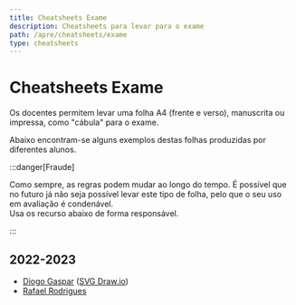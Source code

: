 ```yaml
---
title: Cheatsheets Exame
description: Cheatsheets para levar para o exame
path: /apre/cheatsheets/exame
type: cheatsheets
---
```


# Cheatsheets Exame

Os docentes permitem levar uma folha A4 (frente e verso), manuscrita ou impressa,
como "cábula" para o exame.

Abaixo encontram-se alguns exemplos destas folhas produzidas por diferentes alunos.

:::danger[Fraude]

Como sempre, as regras podem mudar ao longo do tempo.
É possível que no futuro já não seja possível levar este tipo de folha,
pelo que o seu uso em avaliação é condenável.  
Usa os recurso abaixo de forma responsável.

:::

## 2022-2023

- [Diogo Gaspar](https://drive.google.com/file/d/1shukvEuIpdmzbX0eIq0_jSnHo_-amU_R/view)
  ([SVG Draw.io](https://drive.google.com/file/d/1MvLmqi4wVECxrAdCV5szVPfEjsRp_lBO/view))
- [Rafael Rodrigues](https://github.com/Rafael-R/summaries/blob/main/aprendizagem/form.pdf)
